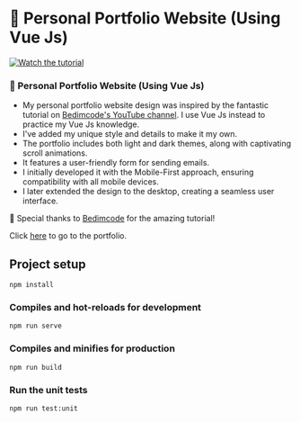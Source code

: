 # 🌟 Personal Portfolio Website (Using Vue Js)

[![Watch the tutorial](https://img.shields.io/badge/Watch%20the%20tutorial-blue)](https://youtu.be/5-_2z-DdWng)

### 🌟 Personal Portfolio Website (Using Vue Js)

- My personal portfolio website design was inspired by the fantastic tutorial on [Bedimcode's YouTube channel](https://www.youtube.com/c/Bedimcode). I use Vue Js instead to practice my Vue Js knowledge.
- I've added my unique style and details to make it my own.
- The portfolio includes both light and dark themes, along with captivating scroll animations.
- It features a user-friendly form for sending emails.
- I initially developed it with the Mobile-First approach, ensuring compatibility with all mobile devices.
- I later extended the design to the desktop, creating a seamless user interface.

🚀 Special thanks to [Bedimcode](https://www.youtube.com/c/Bedimcode) for the amazing tutorial!

Click [here](https://rulkimi.github.io/portfolio-vue/) to go to the portfolio.

## Project setup
```
npm install
```

### Compiles and hot-reloads for development
```
npm run serve
```

### Compiles and minifies for production
```
npm run build
```

### Run the unit tests
```
npm run test:unit
```
